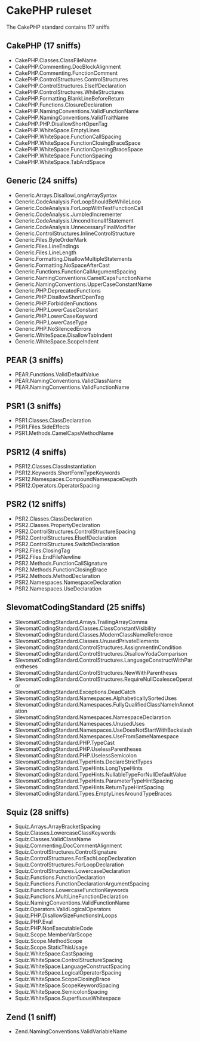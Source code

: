 # CakePHP ruleset

The CakePHP standard contains 117 sniffs

CakePHP (17 sniffs)
-------------------
- CakePHP.Classes.ClassFileName
- CakePHP.Commenting.DocBlockAlignment
- CakePHP.Commenting.FunctionComment
- CakePHP.ControlStructures.ControlStructures
- CakePHP.ControlStructures.ElseIfDeclaration
- CakePHP.ControlStructures.WhileStructures
- CakePHP.Formatting.BlankLineBeforeReturn
- CakePHP.Functions.ClosureDeclaration
- CakePHP.NamingConventions.ValidFunctionName
- CakePHP.NamingConventions.ValidTraitName
- CakePHP.PHP.DisallowShortOpenTag
- CakePHP.WhiteSpace.EmptyLines
- CakePHP.WhiteSpace.FunctionCallSpacing
- CakePHP.WhiteSpace.FunctionClosingBraceSpace
- CakePHP.WhiteSpace.FunctionOpeningBraceSpace
- CakePHP.WhiteSpace.FunctionSpacing
- CakePHP.WhiteSpace.TabAndSpace

Generic (24 sniffs)
-------------------
- Generic.Arrays.DisallowLongArraySyntax
- Generic.CodeAnalysis.ForLoopShouldBeWhileLoop
- Generic.CodeAnalysis.ForLoopWithTestFunctionCall
- Generic.CodeAnalysis.JumbledIncrementer
- Generic.CodeAnalysis.UnconditionalIfStatement
- Generic.CodeAnalysis.UnnecessaryFinalModifier
- Generic.ControlStructures.InlineControlStructure
- Generic.Files.ByteOrderMark
- Generic.Files.LineEndings
- Generic.Files.LineLength
- Generic.Formatting.DisallowMultipleStatements
- Generic.Formatting.NoSpaceAfterCast
- Generic.Functions.FunctionCallArgumentSpacing
- Generic.NamingConventions.CamelCapsFunctionName
- Generic.NamingConventions.UpperCaseConstantName
- Generic.PHP.DeprecatedFunctions
- Generic.PHP.DisallowShortOpenTag
- Generic.PHP.ForbiddenFunctions
- Generic.PHP.LowerCaseConstant
- Generic.PHP.LowerCaseKeyword
- Generic.PHP.LowerCaseType
- Generic.PHP.NoSilencedErrors
- Generic.WhiteSpace.DisallowTabIndent
- Generic.WhiteSpace.ScopeIndent

PEAR (3 sniffs)
---------------
- PEAR.Functions.ValidDefaultValue
- PEAR.NamingConventions.ValidClassName
- PEAR.NamingConventions.ValidFunctionName

PSR1 (3 sniffs)
---------------
- PSR1.Classes.ClassDeclaration
- PSR1.Files.SideEffects
- PSR1.Methods.CamelCapsMethodName

PSR12 (4 sniffs)
----------------
- PSR12.Classes.ClassInstantiation
- PSR12.Keywords.ShortFormTypeKeywords
- PSR12.Namespaces.CompoundNamespaceDepth
- PSR12.Operators.OperatorSpacing

PSR2 (12 sniffs)
----------------
- PSR2.Classes.ClassDeclaration
- PSR2.Classes.PropertyDeclaration
- PSR2.ControlStructures.ControlStructureSpacing
- PSR2.ControlStructures.ElseIfDeclaration
- PSR2.ControlStructures.SwitchDeclaration
- PSR2.Files.ClosingTag
- PSR2.Files.EndFileNewline
- PSR2.Methods.FunctionCallSignature
- PSR2.Methods.FunctionClosingBrace
- PSR2.Methods.MethodDeclaration
- PSR2.Namespaces.NamespaceDeclaration
- PSR2.Namespaces.UseDeclaration

SlevomatCodingStandard (25 sniffs)
----------------------------------
- SlevomatCodingStandard.Arrays.TrailingArrayComma
- SlevomatCodingStandard.Classes.ClassConstantVisibility
- SlevomatCodingStandard.Classes.ModernClassNameReference
- SlevomatCodingStandard.Classes.UnusedPrivateElements
- SlevomatCodingStandard.ControlStructures.AssignmentInCondition
- SlevomatCodingStandard.ControlStructures.DisallowYodaComparison
- SlevomatCodingStandard.ControlStructures.LanguageConstructWithParentheses
- SlevomatCodingStandard.ControlStructures.NewWithParentheses
- SlevomatCodingStandard.ControlStructures.RequireNullCoalesceOperator
- SlevomatCodingStandard.Exceptions.DeadCatch
- SlevomatCodingStandard.Namespaces.AlphabeticallySortedUses
- SlevomatCodingStandard.Namespaces.FullyQualifiedClassNameInAnnotation
- SlevomatCodingStandard.Namespaces.NamespaceDeclaration
- SlevomatCodingStandard.Namespaces.UnusedUses
- SlevomatCodingStandard.Namespaces.UseDoesNotStartWithBackslash
- SlevomatCodingStandard.Namespaces.UseFromSameNamespace
- SlevomatCodingStandard.PHP.TypeCast
- SlevomatCodingStandard.PHP.UselessParentheses
- SlevomatCodingStandard.PHP.UselessSemicolon
- SlevomatCodingStandard.TypeHints.DeclareStrictTypes
- SlevomatCodingStandard.TypeHints.LongTypeHints
- SlevomatCodingStandard.TypeHints.NullableTypeForNullDefaultValue
- SlevomatCodingStandard.TypeHints.ParameterTypeHintSpacing
- SlevomatCodingStandard.TypeHints.ReturnTypeHintSpacing
- SlevomatCodingStandard.Types.EmptyLinesAroundTypeBraces

Squiz (28 sniffs)
-----------------
- Squiz.Arrays.ArrayBracketSpacing
- Squiz.Classes.LowercaseClassKeywords
- Squiz.Classes.ValidClassName
- Squiz.Commenting.DocCommentAlignment
- Squiz.ControlStructures.ControlSignature
- Squiz.ControlStructures.ForEachLoopDeclaration
- Squiz.ControlStructures.ForLoopDeclaration
- Squiz.ControlStructures.LowercaseDeclaration
- Squiz.Functions.FunctionDeclaration
- Squiz.Functions.FunctionDeclarationArgumentSpacing
- Squiz.Functions.LowercaseFunctionKeywords
- Squiz.Functions.MultiLineFunctionDeclaration
- Squiz.NamingConventions.ValidFunctionName
- Squiz.Operators.ValidLogicalOperators
- Squiz.PHP.DisallowSizeFunctionsInLoops
- Squiz.PHP.Eval
- Squiz.PHP.NonExecutableCode
- Squiz.Scope.MemberVarScope
- Squiz.Scope.MethodScope
- Squiz.Scope.StaticThisUsage
- Squiz.WhiteSpace.CastSpacing
- Squiz.WhiteSpace.ControlStructureSpacing
- Squiz.WhiteSpace.LanguageConstructSpacing
- Squiz.WhiteSpace.LogicalOperatorSpacing
- Squiz.WhiteSpace.ScopeClosingBrace
- Squiz.WhiteSpace.ScopeKeywordSpacing
- Squiz.WhiteSpace.SemicolonSpacing
- Squiz.WhiteSpace.SuperfluousWhitespace

Zend (1 sniff)
---------------
- Zend.NamingConventions.ValidVariableName